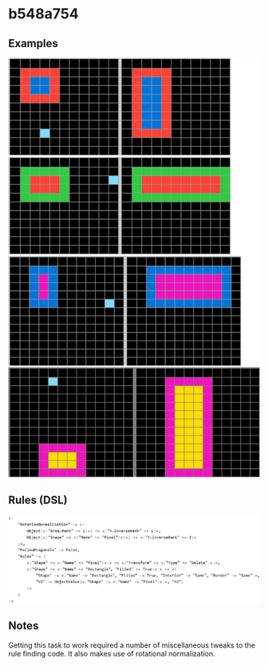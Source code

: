 # b548a754

## Examples

![ARC examples for b548a754](examples.png?raw=true)

## Rules (DSL)

![DSL rules for b548a754](rules.png?raw=true)

## Notes
Getting this task to work required a number of miscellaneous tweaks to the rule finding code. It also makes use of rotational normalization.
